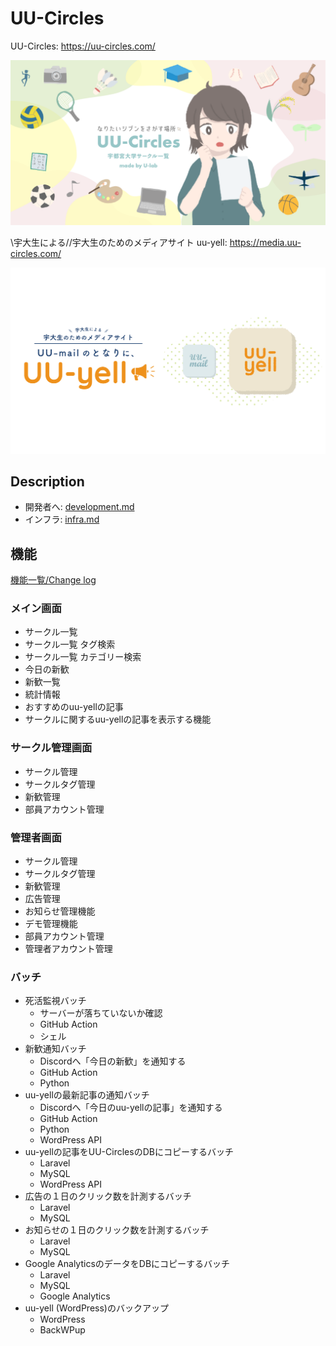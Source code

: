 # UU-Circles

UU-Circles: https://uu-circles.com/

<p align="center">
<img src="./docs/uu-circles.png" alt="サークル一覧" />
</p>

\\宇大生による//宇大生のためのメディアサイト uu-yell: https://media.uu-circles.com/

<p align="center">
<img src="./docs/uuyell-post.png" alt="メディアサイト" />
</p>

## Description

- 開発者へ: [development.md](./docs/development.md)
- インフラ: [infra.md](./docs/infra.md)

## 機能

[機能一覧/Change log](https://ulab-uu.com/2021/04/22/uu-circles-uu-yell-change-log/)

### メイン画面

- サークル一覧
- サークル一覧 タグ検索
- サークル一覧 カテゴリー検索
- 今日の新歓
- 新歓一覧
- 統計情報
- おすすめのuu-yellの記事
- サークルに関するuu-yellの記事を表示する機能

### サークル管理画面

- サークル管理
- サークルタグ管理
- 新歓管理
- 部員アカウント管理

### 管理者画面

- サークル管理
- サークルタグ管理
- 新歓管理
- 広告管理
- お知らせ管理機能
- デモ管理機能
- 部員アカウント管理
- 管理者アカウント管理


### バッチ

- 死活監視バッチ
  - サーバーが落ちていないか確認
  - GitHub Action
  - シェル
- 新歓通知バッチ
  - Discordへ「今日の新歓」を通知する
  - GitHub Action
  - Python
- uu-yellの最新記事の通知バッチ
  - Discordへ「今日のuu-yellの記事」を通知する
  - GitHub Action
  - Python
  - WordPress API
- uu-yellの記事をUU-CirclesのDBにコピーするバッチ
  - Laravel
  - MySQL
  - WordPress API
- 広告の１日のクリック数を計測するバッチ
  - Laravel
  - MySQL
- お知らせの１日のクリック数を計測するバッチ
  - Laravel
  - MySQL
- Google AnalyticsのデータをDBにコピーするバッチ
  - Laravel
  - MySQL
  - Google Analytics
- uu-yell (WordPress)のバックアップ
  - WordPress
  - BackWPup
